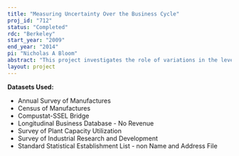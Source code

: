 ```yaml
---
title: "Measuring Uncertainty Over the Business Cycle"
proj_id: "712"
status: "Completed"
rdc: "Berkeley"
start_year: "2009"
end_year: "2014"
pi: "Nicholas A Bloom"
abstract: "This project investigates the role of variations in the level of uncertainty as a key driver of the business cycle. The most important piece of this research is construction of time series measures of uncertainty. This project is to inform the U.S. Census Bureau on four issues. One, the project will help to improve the quality of data produced by the Census Bureau. By constructing measures of volatility from census micro datasets and comparing these with external measures of volatility, the likely extent of measurement error in the census datasets can be evaluated. Two, it will lead to an improved methodology for tabulating aggregate statistics derived from census data. The analysis will aim to highlight the significance of time variation in the dispersion of establishment-level data. The project would then lead to a recommendation to display aggregate variances at yearly intervals. Three, it will help to prepare estimates of nonresponse over the business cycle that are driven by fluctuations in volatility. To estimate changes in volatility over the business cycle, changes in data imputation must be controlled for in the analysis. This project will spend considerable time evaluating the cyclical and industrial properties of nonresponse. Four, the project will help to improve survey estimation techniques by identifying periods of time and industries with higher levels of underlying volatility. If recessions change the response rate of establishments to the surveys, then the requisite increase in the amount of imputed data could generate cyclical bias."
layout: project
---
```


**Datasets Used:**

  - Annual Survey of Manufactures 
  - Census of Manufactures 
  - Compustat-SSEL Bridge 
  - Longitudinal Business Database - No Revenue 
  - Survey of Plant Capacity Utilization 
  - Survey of Industrial Research and Development 
  - Standard Statistical Establishment List - non Name and Address File 

